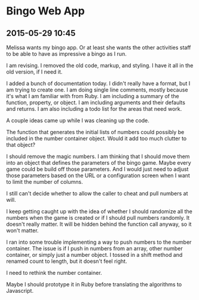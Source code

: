 # Bingo Web App

## 2015-05-29 10:45

Melissa wants my bingo app.
Or at least she wants the other activities staff to be able to have as impressive a bingo as I run.

I am revising.
I removed the old code, markup, and styling.
I have it all in the old version, if I need it.

I added a bunch of documentation today.
I didn't really have a format, but I am trying to create one.
I am doing single line comments, mostly because it's what I am familiar with from Ruby.
I am including a summary of the function, property, or object.
I am including arguments and their defaults and returns.
I am also including a todo list for the areas that need work.

A couple ideas came up while I was cleaning up the code.

The function that generates the initial lists of numbers could possibly be included in the number container object.
Would it add too much clutter to that object?

I should remove the magic numbers.
I am thinking that I should move them into an object that defines the parameters of the bingo game.
Maybe every game could be build off those parameters.
And I would just need to adjust those parameters based on the URL or a configuration screen when I want to limit the number of columns.

I still can't decide whether to allow the caller to cheat and pull numbers at will.

I keep getting caught up with the idea of whether I should randomize all the numbers when the game is created or if I should pull numbers randomly.
It doesn't really matter.
It will be hidden behind the function call anyway, so it won't matter.

I ran into some trouble implementing a way to push numbers to the number container.
The issue is if I push in numbers from an array, other number container, or simply just a number object.
I tossed in a shift method and renamed count to length, but it doesn't feel right.

I need to rethink the number container.

Maybe I should prototype it in Ruby before translating the algorithms to Javascript.


